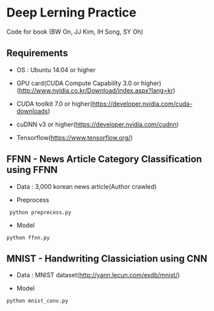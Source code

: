 # Deep Lerning Practice

Code for book (BW On, JJ Kim, IH Song, SY Oh)

## Requirements

- OS : Ubuntu 14.04 or higher

- GPU card(CUDA Compute Capability 3.0 or higher)(http://www.nvidia.co.kr/Download/index.aspx?lang=kr)

- CUDA toolkit 7.0 or higher(https://developer.nvidia.com/cuda-downloads)

- cuDNN v3 or higher(https://developer.nvidia.com/cudnn)

- Tensorflow(https://www.tensorflow.org/)


## FFNN - News Article Category Classification using FFNN

- Data : 3,000 korean news article(Author crawled)

- Preprocess

``` python preprecess.py```

- Model

```python ffnn.py```


## MNIST - Handwriting Classiciation using CNN

- Data : MNIST dataset(http://yann.lecun.com/exdb/mnist/)

- Model

```python mnist_conv.py```
	
